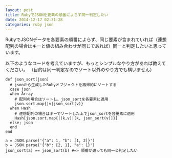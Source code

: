 ```yaml
---
layout: post
title: RubyでJSONを要素の順番によらず同一判定したい
date: 2014-12-17 02:31:28
categories: ruby json
---
```

<!-- {% raw %} -->
<p>RubyでJSONデータを各要素の順番によらず、同じ要素が含まれていれば（連想配列の場合はキーと値の組み合わせが同じであれば）同一と判定したいと思っています。</p>

<p>以下のようなコードを考えていますが、もっとシンプルなやり方があれば教えてください。
（目的は同一判定なのでソート以外のやり方でも構いません）</p>

<pre><code>def json_sort(json)
  # jsonから生成したRubyオブジェクトを再帰的にソートする
  case json
  when Array
    # 配列の場合はソートし、json_sortを各要素に適用
    json.sort.map{|v|json_sort(v)}
  when Hash
    # 連想配列の場合はキーでソートした上でjson_sortを各要素に適用
    Hash[json.sort.map{|(k,v)|[k, json_sort(v)]}]
  else; json
  end
end

a = JSON.parse('{"a": 1, "b": [1, 2]}')
b = JSON.parse('{"b": [2, 1], "a": 1}')
json_sort(a) == json_sort(b) #=&gt; 順番が違っても同一と判定したい
</code></pre>
<!-- {% endraw %} -->
